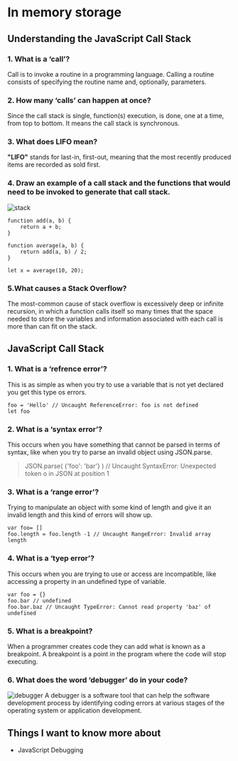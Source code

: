 # In memory storage

## Understanding the JavaScript Call Stack
### 1. What is a ‘call’?
Call is to invoke a routine in a programming language. Calling a routine consists of specifying the routine name and, optionally, parameters.
### 2. How many ‘calls’ can happen at once?
Since the call stack is single, function(s) execution, is done, one at a time, from top to bottom. It means the call stack is synchronous.
### 3. What does LIFO mean?
**"LIFO"** stands for last-in, first-out, meaning that the most recently produced items are recorded as sold first.
### 4. Draw an example of a call stack and the functions that would need to be invoked to generate that call stack.

![stack](https://upload.wikimedia.org/wikipedia/commons/thumb/d/d3/Call_stack_layout.svg/1024px-Call_stack_layout.svg.png)

```
function add(a, b) {
    return a + b;
}

function average(a, b) {
    return add(a, b) / 2;
}

let x = average(10, 20);
```
### 5.What causes a Stack Overflow?
The most-common cause of stack overflow is excessively deep or infinite recursion, in which a function calls itself so many times that the space needed to store the variables and information associated with each call is more than can fit on the stack.

## JavaScript Call Stack

### 1. What is a ‘refrence error’?
This is as simple as when you try to use a variable that is not yet declared you get this type os errors.

```
foo = 'Hello' // Uncaught ReferenceError: foo is not defined
let foo
```
### 2. What is a ‘syntax error’?
This occurs when you have something that cannot be parsed in terms of syntax, like when you try to parse an invalid object using JSON.parse.

> JSON.parse( {'foo': 'bar'} ) // Uncaught SyntaxError: Unexpected token o in JSON at position 1

### 3. What is a ‘range error’?
Trying to manipulate an object with some kind of length and give it an invalid length and this kind of errors will show up.

```
var foo= []
foo.length = foo.length -1 // Uncaught RangeError: Invalid array length
```
### 4. What is a ‘tyep error’?
This occurs when you are trying to use or access are incompatible, like accessing a property in an undefined type of variable.

```
var foo = {}
foo.bar // undefined
foo.bar.baz // Uncaught TypeError: Cannot read property 'baz' of undefined
```
### 5. What is a breakpoint?
When a programmer creates code they can add what is known as a breakpoint. A breakpoint is a point in the program where the code will stop executing.
### 6. What does the word ‘debugger’ do in your code?
![debugger](https://miro.medium.com/max/1400/1*F8zI019d4DUxu2P4rj5Syw.jpeg)
A debugger is a software tool that can help the software development process by identifying coding errors at various stages of the operating system or application development.

## Things I want to know more about
* JavaScript Debugging
